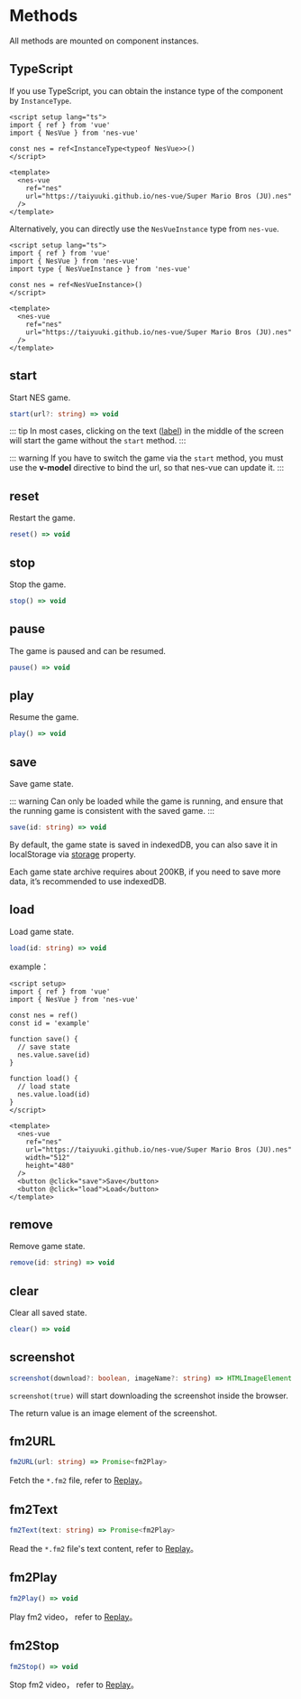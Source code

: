 # Methods

All methods are mounted on component instances.

## TypeScript

If you use TypeScript, you can obtain the instance type of the component by `InstanceType`.

```vue
<script setup lang="ts">
import { ref } from 'vue'
import { NesVue } from 'nes-vue'

const nes = ref<InstanceType<typeof NesVue>>()
</script>

<template>
  <nes-vue
    ref="nes"
    url="https://taiyuuki.github.io/nes-vue/Super Mario Bros (JU).nes"
  />
</template>
```

Alternatively, you can directly use the `NesVueInstance` type from `nes-vue`.

```vue
<script setup lang="ts">
import { ref } from 'vue'
import { NesVue } from 'nes-vue'
import type { NesVueInstance } from 'nes-vue'

const nes = ref<NesVueInstance>()
</script>

<template>
  <nes-vue
    ref="nes"
    url="https://taiyuuki.github.io/nes-vue/Super Mario Bros (JU).nes"
  />
</template>
```

## start

Start NES game.

```ts
start(url?: string) => void
```


::: tip
In most cases, clicking on the text ([label](/guide/props#label)) in the middle of the screen will start the game without the `start` method.
:::

::: warning
If you have to switch the game via the `start` method, you must use the **v-model** directive to bind the url, so that nes-vue can update it.
:::

## reset

Restart the game.

```ts
reset() => void
```

## stop

Stop the game.

```ts
stop() => void
```

## pause

The game is paused and can be resumed.

```ts
pause() => void
```

## play

Resume the game.

```ts
play() => void
```

## save

Save game state.

::: warning
Can only be loaded while the game is running, and ensure that the running game is consistent with the saved game.
:::

```ts
save(id: string) => void
```

By default, the game state is saved in indexedDB, you can also save it in localStorage via [storage](/guide/props#storage) property. 

Each game state archive requires about 200KB, if you need to save more data, it’s recommended to use indexedDB.

## load

Load game state.

```ts
load(id: string) => void
```

example：

```vue
<script setup>
import { ref } from 'vue'
import { NesVue } from 'nes-vue'

const nes = ref()
const id = 'example'

function save() {
  // save state
  nes.value.save(id)
}

function load() {
  // load state
  nes.value.load(id)
}
</script>

<template>
  <nes-vue
    ref="nes"
    url="https://taiyuuki.github.io/nes-vue/Super Mario Bros (JU).nes"
    width="512"
    height="480"
  />
  <button @click="save">Save</button>
  <button @click="load">Load</button>
</template>
```

## remove

Remove game state.

```ts
remove(id: string) => void
```

## clear

Clear all saved state.

```ts
clear() => void
```

## screenshot

```ts
screenshot(download?: boolean, imageName?: string) => HTMLImageElement
```

`screenshot(true)` will start downloading the  screenshot inside the browser.

The return value is an image element of the screenshot.

## fm2URL

```ts
fm2URL(url: string) => Promise<fm2Play>
```

Fetch the `*.fm2` file, refer to [Replay](/guide/replay)。

## fm2Text

```ts
fm2Text(text: string) => Promise<fm2Play>
```

Read the `*.fm2` file's text content, refer to [Replay](/guide/replay)。

## fm2Play

```ts
fm2Play() => void
```

Play fm2 video， refer to [Replay](/guide/replay)。

## fm2Stop

```ts
fm2Stop() => void
```

Stop fm2 video， refer to [Replay](/guide/replay)。